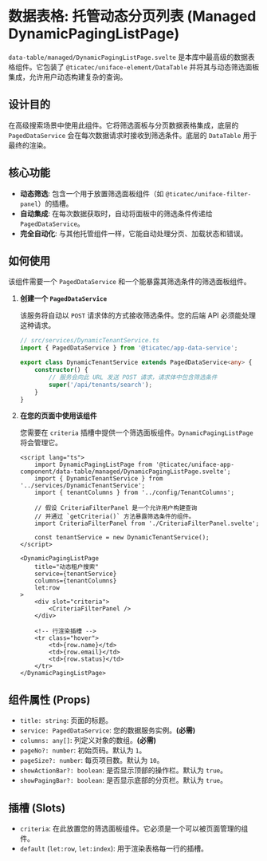 # 数据表格: 托管动态分页列表 (Managed DynamicPagingListPage)

`data-table/managed/DynamicPagingListPage.svelte` 是本库中最高级的数据表格组件。它包装了 `@ticatec/uniface-element/DataTable` 并将其与动态筛选面板集成，允许用户动态构建复杂的查询。

## 设计目的

在高级搜索场景中使用此组件。它将筛选面板与分页数据表格集成，底层的 `PagedDataService` 会在每次数据请求时接收到筛选条件。底层的 `DataTable` 用于最终的渲染。


## 核心功能

-   **动态筛选**: 包含一个用于放置筛选面板组件（如 `@ticatec/uniface-filter-panel`）的插槽。
-   **自动集成**: 在每次数据获取时，自动将面板中的筛选条件传递给 `PagedDataService`。
-   **完全自动化**: 与其他托管组件一样，它能自动处理分页、加载状态和错误。

## 如何使用

该组件需要一个 `PagedDataService` 和一个能暴露其筛选条件的筛选面板组件。

1.  **创建一个 `PagedDataService`**

    该服务将自动以 `POST` 请求体的方式接收筛选条件。您的后端 API 必须能处理这种请求。

    ```ts
    // src/services/DynamicTenantService.ts
    import { PagedDataService } from '@ticatec/app-data-service';

    export class DynamicTenantService extends PagedDataService<any> {
        constructor() {
            // 服务会向此 URL 发送 POST 请求，请求体中包含筛选条件
            super('/api/tenants/search');
        }
    }
    ```

2.  **在您的页面中使用该组件**

    您需要在 `criteria` 插槽中提供一个筛选面板组件。`DynamicPagingListPage` 将会管理它。

    ```svelte
    <script lang="ts">
        import DynamicPagingListPage from '@ticatec/uniface-app-component/data-table/managed/DynamicPagingListPage.svelte';
        import { DynamicTenantService } from '../services/DynamicTenantService';
        import { tenantColumns } from '../config/TenantColumns';

        // 假设 CriteriaFilterPanel 是一个允许用户构建查询
        // 并通过 `getCriteria()` 方法暴露筛选条件的组件。
        import CriteriaFilterPanel from './CriteriaFilterPanel.svelte';

        const tenantService = new DynamicTenantService();
    </script>

    <DynamicPagingListPage
        title="动态租户搜索"
        service={tenantService}
        columns={tenantColumns}
        let:row
    >
        <div slot="criteria">
            <CriteriaFilterPanel />
        </div>

        <!-- 行渲染插槽 -->
        <tr class="hover">
            <td>{row.name}</td>
            <td>{row.email}</td>
            <td>{row.status}</td>
        </tr>
    </DynamicPagingListPage>
    ```

## 组件属性 (Props)

-   `title: string`: 页面的标题。
-   `service: PagedDataService`: 您的数据服务实例。**(必需)**
-   `columns: any[]`: 列定义对象的数组。**(必需)**
-   `pageNo?: number`: 初始页码。默认为 `1`。
-   `pageSize?: number`: 每页项目数。默认为 `10`。
-   `showActionBar?: boolean`: 是否显示顶部的操作栏。默认为 `true`。
-   `showPagingBar?: boolean`: 是否显示底部的分页栏。默认为 `true`。

## 插槽 (Slots)

-   `criteria`: 在此放置您的筛选面板组件。它必须是一个可以被页面管理的组件。
-   `default` (`let:row`, `let:index`): 用于渲染表格每一行的插槽。
